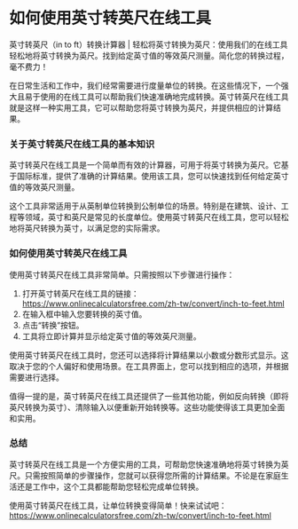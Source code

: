 如何使用英寸转英尺在线工具
=============

英寸转英尺（in to ft）转换计算器 | 轻松将英寸转换为英尺：使用我们的在线工具轻松地将英寸转换为英尺。找到给定英寸值的等效英尺测量。简化您的转换过程，毫不费力！

在日常生活和工作中，我们经常需要进行度量单位的转换。在这些情况下，一个强大且易于使用的在线工具可以帮助我们快速准确地完成转换。英寸转英尺在线工具就是这样一种实用工具，它可以帮助您将英寸转换为英尺，并提供相应的计算结果。

### 关于英寸转英尺在线工具的基本知识

英寸转英尺在线工具是一个简单而有效的计算器，可用于将英寸转换为英尺。它基于国际标准，提供了准确的计算结果。使用该工具，您可以快速找到任何给定英寸值的等效英尺测量。

这个工具非常适用于从英制单位转换到公制单位的场景。特别是在建筑、设计、工程等领域，英寸和英尺是常见的长度单位。使用英寸转英尺在线工具，您可以轻松地将英尺转换为英寸，以满足您的实际需求。

### 如何使用英寸转英尺在线工具

使用英寸转英尺在线工具非常简单。只需按照以下步骤进行操作：

1. 打开英寸转英尺在线工具的链接：<https://www.onlinecalculatorsfree.com/zh-tw/convert/inch-to-feet.html>
2. 在输入框中输入您要转换的英寸值。
3. 点击“转换”按钮。
4. 工具将立即计算并显示给定英寸值的等效英尺测量。

使用英寸转英尺在线工具时，您还可以选择将计算结果以小数或分数形式显示。这取决于您的个人偏好和使用场景。在工具界面上，您可以找到相应的选项，并根据需要进行选择。

值得一提的是，英寸转英尺在线工具还提供了一些其他功能，例如反向转换（即将英尺转换为英寸）、清除输入以便重新开始转换等。这些功能使得该工具更加全面和实用。

### 总结

英寸转英尺在线工具是一个方便实用的工具，可帮助您快速准确地将英寸转换为英尺。只需按照简单的步骤操作，您就可以获得您所需的计算结果。不论是在家庭生活还是工作中，这个工具都能帮助您轻松完成单位转换。

使用英寸转英尺在线工具，让单位转换变得简单！快来试试吧：<https://www.onlinecalculatorsfree.com/zh-tw/convert/inch-to-feet.html>